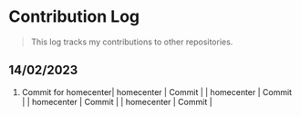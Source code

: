 # Contribution Log

> This log tracks my contributions to other repositories.

## 14/02/2023

1. Commit for homecenter| homecenter | Commit |
| homecenter | Commit |
| homecenter | Commit |
| homecenter | Commit |
